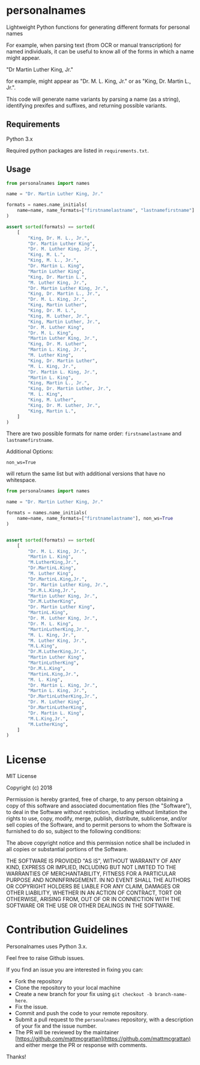 # personalnames
Lightweight Python functions for generating different formats for personal names

For example, when parsing text (from OCR or manual transcription) for named individuals, it can be useful to know all of the forms in which a name might appear.

"Dr Martin Luther King, Jr."

for example, might appear as "Dr. M. L. King, Jr." or as "King, Dr. Martin L., Jr.".

This code will generate name variants by parsing a name (as a string), identifying prexifes and suffixes, and returning possible variants.

## Requirements

Python 3.x

Required python packages are listed in `requirements.txt`.


## Usage

```python
from personalnames import names

name = "Dr. Martin Luther King, Jr."

formats = names.name_initials(
    name=name, name_formats=["firstnamelastname", "lastnamefirstname"]
)

assert sorted(formats) == sorted(
    [
        "King, Dr. M. L., Jr.",
        "Dr. Martin Luther King",
        "Dr. M. Luther King, Jr.",
        "King, M. L.",
        "King, M. L., Jr.",
        "Dr. Martin L. King",
        "Martin Luther King",
        "King, Dr. Martin L.",
        "M. Luther King, Jr.",
        "Dr. Martin Luther King, Jr.",
        "King, Dr. Martin L., Jr.",
        "Dr. M. L. King, Jr.",
        "King, Martin Luther",
        "King, Dr. M. L.",
        "King, M. Luther, Jr.",
        "King, Martin Luther, Jr.",
        "Dr. M. Luther King",
        "Dr. M. L. King",
        "Martin Luther King, Jr.",
        "King, Dr. M. Luther",
        "Martin L. King, Jr.",
        "M. Luther King",
        "King, Dr. Martin Luther",
        "M. L. King, Jr.",
        "Dr. Martin L. King, Jr.",
        "Martin L. King",
        "King, Martin L., Jr.",
        "King, Dr. Martin Luther, Jr.",
        "M. L. King",
        "King, M. Luther",
        "King, Dr. M. Luther, Jr.",
        "King, Martin L.",
    ]
)
```

There are two possible formats for name order: `firstnamelastname` and `lastnamefirstname`.

Additional Options:

`non_ws=True`

will return the same list but with additional versions that have no whitespace.

```python
from personalnames import names

name = "Dr. Martin Luther King, Jr."

formats = names.name_initials(
    name=name, name_formats=["firstnamelastname"], non_ws=True
)


assert sorted(formats) == sorted(
    [
        "Dr. M. L. King, Jr.",
        "Martin L. King",
        "M.LutherKing,Jr.",
        "Dr.MartinL.King",
        "M. Luther King",
        "Dr.MartinL.King,Jr.",
        "Dr. Martin Luther King, Jr.",
        "Dr.M.L.King,Jr.",
        "Martin Luther King, Jr.",
        "Dr.M.LutherKing",
        "Dr. Martin Luther King",
        "MartinL.King",
        "Dr. M. Luther King, Jr.",
        "Dr. M. L. King",
        "MartinLutherKing,Jr.",
        "M. L. King, Jr.",
        "M. Luther King, Jr.",
        "M.L.King",
        "Dr.M.LutherKing,Jr.",
        "Martin Luther King",
        "MartinLutherKing",
        "Dr.M.L.King",
        "MartinL.King,Jr.",
        "M. L. King",
        "Dr. Martin L. King, Jr.",
        "Martin L. King, Jr.",
        "Dr.MartinLutherKing,Jr.",
        "Dr. M. Luther King",
        "Dr.MartinLutherKing",
        "Dr. Martin L. King",
        "M.L.King,Jr.",
        "M.LutherKing",
    ]
)
```

# License

MIT License

Copyright (c) 2018 

Permission is hereby granted, free of charge, to any person obtaining a copy
of this software and associated documentation files (the "Software"), to deal
in the Software without restriction, including without limitation the rights
to use, copy, modify, merge, publish, distribute, sublicense, and/or sell
copies of the Software, and to permit persons to whom the Software is
furnished to do so, subject to the following conditions:

The above copyright notice and this permission notice shall be included in all
copies or substantial portions of the Software.

THE SOFTWARE IS PROVIDED "AS IS", WITHOUT WARRANTY OF ANY KIND, EXPRESS OR
IMPLIED, INCLUDING BUT NOT LIMITED TO THE WARRANTIES OF MERCHANTABILITY,
FITNESS FOR A PARTICULAR PURPOSE AND NONINFRINGEMENT. IN NO EVENT SHALL THE
AUTHORS OR COPYRIGHT HOLDERS BE LIABLE FOR ANY CLAIM, DAMAGES OR OTHER
LIABILITY, WHETHER IN AN ACTION OF CONTRACT, TORT OR OTHERWISE, ARISING FROM,
OUT OF OR IN CONNECTION WITH THE SOFTWARE OR THE USE OR OTHER DEALINGS IN THE
SOFTWARE.

# Contribution Guidelines

Personalnames uses Python 3.x. 

Feel free to raise Github issues. 

If you find an issue you are interested in fixing you can:


* Fork the repository
* Clone the repository to your local machine
* Create a new branch for your fix using `git checkout -b branch-name-here`.
* Fix the issue.
* Commit and push the code to your remote repository.
* Submit a pull request to the `personalnames` repository, with a description of your fix and the issue number.
* The PR will be reviewed by the maintainer [https://github.com/mattmcgrattan](https://github.com/mattmcgrattan) and either merge the PR or response with comments.

Thanks!
